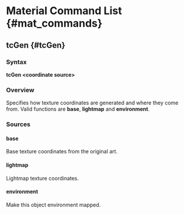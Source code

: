 # Material Command List {#mat_commands}

## tcGen {#tcGen}

### Syntax

**tcGen \<coordinate source\>**

### Overview

Specifies how texture coordinates are generated and where they come
from. Valid functions are **base**, **lightmap** and **environment**.

### Sources

#### base

Base texture coordinates from the original art.

#### lightmap

Lightmap texture coordinates.

#### environment

Make this object environment mapped.
